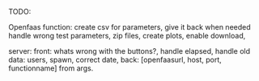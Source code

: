 TODO:

Openfaas function:
    create csv for parameters, give it back when needed
    handle wrong test parameters,
    zip files,
    create plots,
    enable download,

server:
    front:
        whats wrong with the buttons?,
        handle elapsed, handle old data: users, spawn,
        correct date,
    back:
        [openfaasurl, host, port, functionname] from args.

